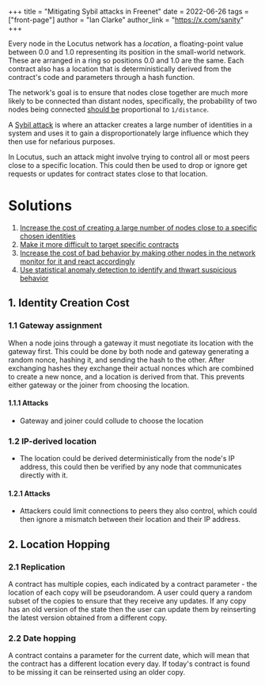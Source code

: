 +++
title = "Mitigating Sybil attacks in Freenet"
date = 2022-06-26
tags = ["front-page"]
author = "Ian Clarke"
author_link = "https://x.com/sanity"
+++

Every node in the Locutus network has a _location_, a floating-point value between 0.0 and 1.0
representing its position in the small-world network. These are arranged in a ring so positions 0.0
and 1.0 are the same. Each contract also has a location that is deterministically derived from the
contract's code and parameters through a hash function.

The network's goal is to ensure that nodes close together are much more likely to be connected than
distant nodes, specifically, the probability of two nodes being connected
[should be](https://en.wikipedia.org/wiki/Small-world_routing) proportional to `1/distance`.

A [Sybil attack](https://en.wikipedia.org/wiki/Sybil_attack) is where an attacker creates a large
number of identities in a system and uses it to gain a disproportionately large influence which they
then use for nefarious purposes.

In Locutus, such an attack might involve trying to control all or most peers close to a specific
location. This could then be used to drop or ignore get requests or updates for contract states
close to that location.

# Solutions

1. [Increase the cost of creating a large number of nodes close to a specific chosen identities](#identity-creation-cost)
2. [Make it more difficult to target specific contracts](#location-hopping)
3. [Increase the cost of bad behavior by making other nodes in the network monitor for it and react accordingly](#peer-pressure)
4. [Use statistical anomaly detection to identify and thwart suspicious behavior](https://www.pivotaltracker.com/story/show/186472381)

## 1. Identity Creation Cost

### 1.1 Gateway assignment

When a node joins through a gateway it must negotiate its location with the gateway first. This
could be done by both node and gateway generating a random nonce, hashing it, and sending the hash
to the other. After exchanging hashes they exchange their actual nonces which are combined to create
a new nonce, and a location is derived from that. This prevents either gateway or the joiner from
choosing the location.

#### 1.1.1 Attacks

- Gateway and joiner could collude to choose the location

### 1.2 IP-derived location

- The location could be derived deterministically from the node's IP address, this could then be
  verified by any node that communicates directly with it.

#### 1.2.1 Attacks

- Attackers could limit connections to peers they also control, which could then ignore a mismatch
  between their location and their IP address.

## 2. Location Hopping

### 2.1 Replication

A contract has multiple copies, each indicated by a contract parameter - the location of each copy
will be pseudorandom. A user could query a random subset of the copies to ensure that they receive
any updates. If any copy has an old version of the state then the user can update them by
reinserting the latest version obtained from a different copy.

### 2.2 Date hopping

A contract contains a parameter for the current date, which will mean that the contract has a
different location every day. If today's contract is found to be missing it can be reinserted using
an older copy.
